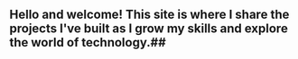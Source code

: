 ## Hello and welcome! This site is where I share the projects I've built as I grow my skills and explore the world of technology.##
